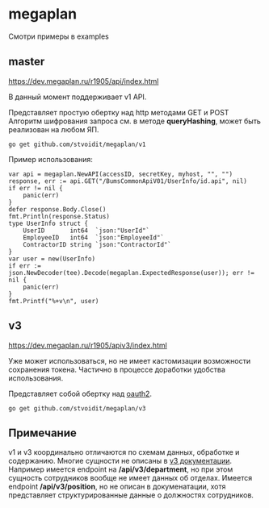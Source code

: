 # megaplan

Смотри примеры в examples

## master

https://dev.megaplan.ru/r1905/api/index.html

В данный момент поддерживает v1 API.

Представляет простую обертку над http методами GET и POST
Алгоритм шифрования запроса см. в методе __queryHashing__, может быть реализован на любом ЯП.

    go get github.com/stvoidit/megaplan/v1

Пример использования:

    var api = megaplan.NewAPI(accessID, secretKey, myhost, "", "")
    response, err := api.GET("/BumsCommonApiV01/UserInfo/id.api", nil)
	if err != nil {
		panic(err)
	}
	defer response.Body.Close()
	fmt.Println(response.Status)
    type UserInfo struct {
		UserID       int64  `json:"UserId"`
		EmployeeID   int64  `json:"EmployeeId"`
		ContractorID string `json:"ContractorId"`
	}
	var user = new(UserInfo)
	if err := json.NewDecoder(tee).Decode(megaplan.ExpectedResponse(user)); err != nil {
		panic(err)
	}
	fmt.Printf("%+v\n", user)


## v3

https://dev.megaplan.ru/r1905/apiv3/index.html

Уже может использоваться, но не имеет кастомизации возможности сохранения токена.
Частично в процессе доработки удобства использования.

Представляет собой обертку над [oauth2](https://godoc.org/golang.org/x/oauth2).

    go get github.com/stvoidit/megaplan/v3

## Примечание

v1 и v3 координально отличаются по схемам данных, обработке и содержанию.
Многие сущности не описаны в [v3 документации](https://demo.megaplan.ru/api/v3/docs).
Например имеется endpoint на __/api/v3/department__, но при этом сущность сотрудников вообще не имеет данных об отделах.
Имеется endpoint __/api/v3/position__, но не описан в докуменатации, хотя представляет структурированные данные о должностях сотрудников.
